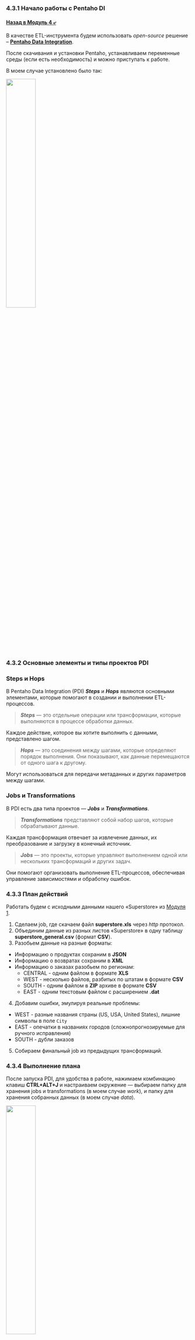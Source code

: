 ### 4.3.1 Начало работы с Pentaho DI

#### [Назад в Модуль 4 ⤶](/DE-101/Module4/readme.md)

В качестве ETL-инструмента будем использовать _open-source_ решение –
**[Pentaho Data Integration](https://community.pentaho.com/home)**. 

После скачивания и установки Pentaho, устанавливаем переменные среды (если есть необходимость) и можно приступать 
к работе.

В моем случае установлено было так:

<img src="/DE-101/Module4/img/environment.png" width="40%">

### 4.3.2 Основные элементы и типы проектов PDI
### Steps и Hops
В Pentaho Data Integration (PDI) ***Steps*** и ***Hops*** являются основными элементами, которые помогают в создании 
и выполнении ETL-процессов.

> ***Steps*** — это отдельные операции или трансформации, которые выполняются в процессе обработки данных.

Каждое действие, которое вы хотите выполнить с данными, представлено шагом.

> ***Hops*** — это соединения между шагами, которые определяют порядок выполнения. Они показывают, как данные 
> перемещаются от одного шага к другому.

Могут использоваться для передачи метаданных и других параметров между шагами.

### Jobs и Transformations
В PDI есть два типа проектов — ***Jobs*** и ***Transformations***.

> ***Transformations*** представляют собой набор шагов, которые обрабатывают данные.

Каждая трансформация отвечает за извлечение данных, их преобразование и загрузку в конечный источник.

> ***Jobs*** — это проекты, которые управляют выполнением одной или нескольких трансформаций и других задач. 

Они помогают организовать выполнение ETL-процессов, обеспечивая управление зависимостями и обработку ошибок.

### 4.3.3 План действий
Работать будем с исходными данными нашего «Superstore» из 
[Модуля 1](https://github.com/adrianhel/datalearn/blob/main/DE-101/Module1/readme.md).
1. Сделаем job, где скачаем файл **superstore.xls** через _http_ протокол.
2. Объединим данные из разных листов «Superstore» в одну таблицу **superstore_general.csv** (формат **CSV**).
3. Разобьем данные на разные форматы:
- Информацию о продуктах сохраним в **JSON**
- Информацию о возвратах сохраним в **XML**
- Информацию о заказах разобьем по регионам:
    - CENTRAL - одним файлом в формате **XLS**
    - WEST - несколько файлов, разбитых по штатам в формате **CSV**
    - SOUTH - одним файлом в **ZIP** архиве в формате **CSV**
    - EAST - одним текстовым файлом с расширением **.dat**
4. Добавим ошибки, эмулируя реальные проблемы:
- WEST - разные названия страны (US, USA, United States), лишние символы в поле `City`
- EAST - опечатки в названиях городов (сложнопрогнозируемые для ручного исправления)
- SOUTH - дубли заказов
5. Собираем финальный job из предыдущих трансформаций.

### 4.3.4 Выполнение плана
После запуска PDI, для удобства в работе, нажимаем комбинацию клавиш **CTRL+ALT+J** и настраиваем окружение — 
выбираем папку для хранения jobs и transformations (в моем случае _work_), и папку для хранения собранных данных 
(в моем случае _data_).

<img src="/DE-101/Module4/img/envi_var.png" width="40%">

Приступаем к выполнению.
1. [Job для скачивания исходного файла Superstore](/DE-101/Module4/data/pentaho/job_download_superstore.kjb)

<img src="/DE-101/Module4/img/job_download.png" width="50%">

2. [Transformation для создания Superstore general](/DE-101/Module4/data/pentaho/transformation_general.ktr)

<img src="/DE-101/Module4/img/transform_general.png" width="80%">

Метрики

<img src="/DE-101/Module4/img/general_metrics.png" width="90%">

3. [Transformation для разбиения Superstore general](/DE-101/Module4/data/pentaho/transformation_general_split.ktr)

<img src="/DE-101/Module4/img/transform_general_split.png" width="100%">

Метрики

<img src="/DE-101/Module4/img/split_metrics.png" width="90%">

4. [Transformation для добавления ошибок](/DE-101/Module4/data/pentaho/transformation_add_errors.ktr)

<img src="/DE-101/Module4/img/transform_add_errors.png" width="90%">

Метрики

<img src="/DE-101/Module4/img/errors_metrics.png" width="90%">

5. [Финальный job со всеми трансформациями](/DE-101/Module4/data/pentaho/job_final.kjb)

<img src="/DE-101/Module4/img/job_final.png" width="80%">

### 4.3.5 Пишем скрипт для запуска нашего job'a
Открываем текстовый редактор. Сначала указываем путь до Kitchen.bat, а потом путь до нашего финального job'а. 
Не забываем сменить расширение файла на **.bat** 

```bash
"E:\...\Pentaho\design-tools\data-integration\Kitchen.bat" /file:"E:\...\work\job_final.kjb" /level:Basic
```
У меня скрипт получился вот [таким](/DE-101/Module4/data/pentaho/job_final.bat). 

### 4.3.6 Запускаем скрипт через Планировщик задач (Windows Task Scheduler)
Запускаем _Планировщик задач Windows_ и создаем Задачу для запуска нашего job'а.

<img src="/DE-101/Module4/img/scheduler.png" width="60%">

После запуска job отработал и в папке назначения появились все ожидаемые файлы.

<img src="/DE-101/Module4/img/job_result.png" width="30%">